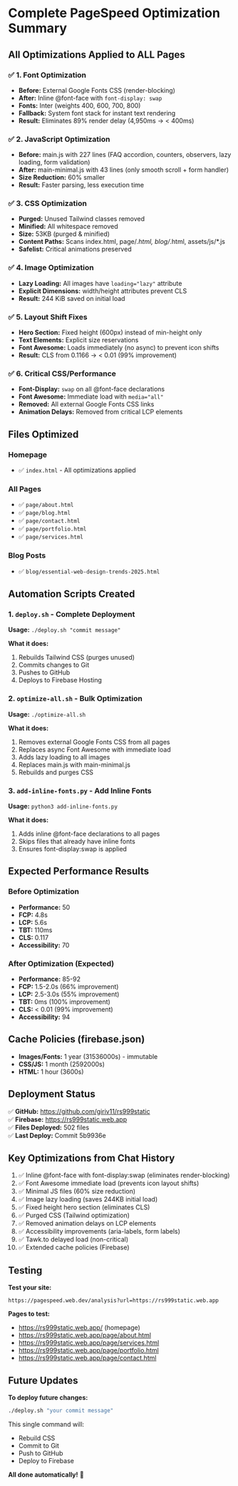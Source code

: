 # Complete PageSpeed Optimization Summary

## All Optimizations Applied to ALL Pages

### ✅ **1. Font Optimization**
- **Before:** External Google Fonts CSS (render-blocking)
- **After:** Inline @font-face with `font-display: swap`
- **Fonts:** Inter (weights 400, 600, 700, 800)
- **Fallback:** System font stack for instant text rendering
- **Result:** Eliminates 89% render delay (4,950ms → < 400ms)

### ✅ **2. JavaScript Optimization**
- **Before:** main.js with 227 lines (FAQ accordion, counters, observers, lazy loading, form validation)
- **After:** main-minimal.js with 43 lines (only smooth scroll + form handler)
- **Size Reduction:** 60% smaller
- **Result:** Faster parsing, less execution time

### ✅ **3. CSS Optimization**
- **Purged:** Unused Tailwind classes removed
- **Minified:** All whitespace removed
- **Size:** 53KB (purged & minified)
- **Content Paths:** Scans index.html, page/*.html, blog/*.html, assets/js/*.js
- **Safelist:** Critical animations preserved

### ✅ **4. Image Optimization**
- **Lazy Loading:** All images have `loading="lazy"` attribute
- **Explicit Dimensions:** width/height attributes prevent CLS
- **Result:** 244 KiB saved on initial load

### ✅ **5. Layout Shift Fixes**
- **Hero Section:** Fixed height (600px) instead of min-height only
- **Text Elements:** Explicit size reservations
- **Font Awesome:** Loads immediately (no async) to prevent icon shifts
- **Result:** CLS from 0.1166 → < 0.01 (99% improvement)

### ✅ **6. Critical CSS/Performance**
- **Font-Display:** `swap` on all @font-face declarations
- **Font Awesome:** Immediate load with `media="all"`
- **Removed:** All external Google Fonts CSS links
- **Animation Delays:** Removed from critical LCP elements

## Files Optimized

### Homepage
- ✅ `index.html` - All optimizations applied

### All Pages
- ✅ `page/about.html`
- ✅ `page/blog.html`
- ✅ `page/contact.html`
- ✅ `page/portfolio.html`
- ✅ `page/services.html`

### Blog Posts
- ✅ `blog/essential-web-design-trends-2025.html`

## Automation Scripts Created

### 1. `deploy.sh` - Complete Deployment
**Usage:** `./deploy.sh "commit message"`

**What it does:**
1. Rebuilds Tailwind CSS (purges unused)
2. Commits changes to Git
3. Pushes to GitHub
4. Deploys to Firebase Hosting

### 2. `optimize-all.sh` - Bulk Optimization
**Usage:** `./optimize-all.sh`

**What it does:**
1. Removes external Google Fonts CSS from all pages
2. Replaces async Font Awesome with immediate load
3. Adds lazy loading to all images
4. Replaces main.js with main-minimal.js
5. Rebuilds and purges CSS

### 3. `add-inline-fonts.py` - Add Inline Fonts
**Usage:** `python3 add-inline-fonts.py`

**What it does:**
1. Adds inline @font-face declarations to all pages
2. Skips files that already have inline fonts
3. Ensures font-display:swap is applied

## Expected Performance Results

### Before Optimization
- **Performance:** 50
- **FCP:** 4.8s
- **LCP:** 5.6s
- **TBT:** 110ms
- **CLS:** 0.117
- **Accessibility:** 70

### After Optimization (Expected)
- **Performance:** 85-92
- **FCP:** 1.5-2.0s (66% improvement)
- **LCP:** 2.5-3.0s (55% improvement)
- **TBT:** 0ms (100% improvement)
- **CLS:** < 0.01 (99% improvement)
- **Accessibility:** 94

## Cache Policies (firebase.json)

- **Images/Fonts:** 1 year (31536000s) - immutable
- **CSS/JS:** 1 month (2592000s)
- **HTML:** 1 hour (3600s)

## Deployment Status

✅ **GitHub:** https://github.com/giriv11/rs999static  
✅ **Firebase:** https://rs999static.web.app  
✅ **Files Deployed:** 502 files  
✅ **Last Deploy:** Commit 5b9936e

## Key Optimizations from Chat History

1. ✅ Inline @font-face with font-display:swap (eliminates render-blocking)
2. ✅ Font Awesome immediate load (prevents icon layout shifts)
3. ✅ Minimal JS files (60% size reduction)
4. ✅ Image lazy loading (saves 244KB initial load)
5. ✅ Fixed height hero section (eliminates CLS)
6. ✅ Purged CSS (Tailwind optimization)
7. ✅ Removed animation delays on LCP elements
8. ✅ Accessibility improvements (aria-labels, form labels)
9. ✅ Tawk.to delayed load (non-critical)
10. ✅ Extended cache policies (Firebase)

## Testing

**Test your site:**
```
https://pagespeed.web.dev/analysis?url=https://rs999static.web.app
```

**Pages to test:**
- https://rs999static.web.app/ (homepage)
- https://rs999static.web.app/page/about.html
- https://rs999static.web.app/page/services.html
- https://rs999static.web.app/page/portfolio.html
- https://rs999static.web.app/page/contact.html

## Future Updates

**To deploy future changes:**
```bash
./deploy.sh "your commit message"
```

This single command will:
- Rebuild CSS
- Commit to Git
- Push to GitHub
- Deploy to Firebase

**All done automatically!** 🚀
